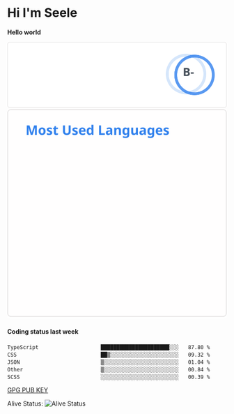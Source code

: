 <h1>Hi I'm Seele</h1>

<b>Hello world</b>

<img src='/assets/stats.svg' alt="Seele's github stats" >

<img src='/assets/top-langs.svg' alt="Seele's github langs">

<h4>Coding status last week </h4>

<!--START_SECTION:waka-->

```txt
TypeScript                    ██████████████████████░░░   87.80 %
CSS                           ██▒░░░░░░░░░░░░░░░░░░░░░░   09.32 %
JSON                          ▒░░░░░░░░░░░░░░░░░░░░░░░░   01.04 %
Other                         ▒░░░░░░░░░░░░░░░░░░░░░░░░   00.84 %
SCSS                          ░░░░░░░░░░░░░░░░░░░░░░░░░   00.39 %
```

<!--END_SECTION:waka-->

[GPG PUB KEY](https://keys.openpgp.org/vks/v1/by-fingerprint/3FCE91BF5B9666B55B67213C4C57B7824A5B6680)

Alive Status: ![Alive Status](https://hc.dvd.moe/badge/60bc779b-9835-415f-9cb9-15fd9d/ZsLaAAbE.svg)
